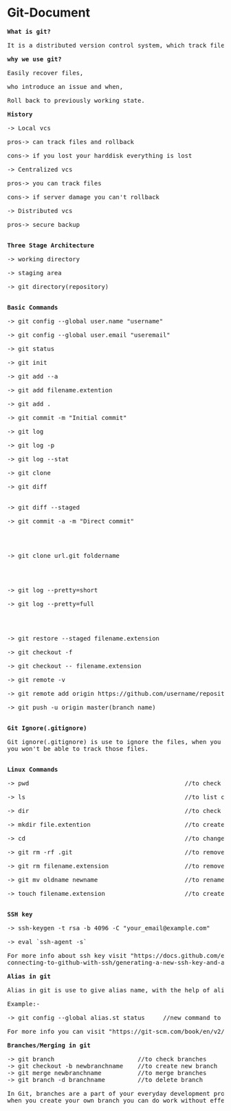 # Git-Document

<pre>
<strong>What is git?</strong>

It is a distributed version control system, which track files.

<strong>why we use git?</strong>

Easily recover files,

who introduce an issue and when,

Roll back to previously working state.

<strong>History</strong>

-> Local vcs 

pros-> can track files and rollback

cons-> if you lost your harddisk everything is lost

-> Centralized vcs

pros-> you can track files

cons-> if server damage you can't rollback

-> Distributed vcs 

pros-> secure backup


<strong>Three Stage Architecture</strong>

-> working directory

-> staging area

-> git directory(repository)


<strong>Basic Commands</strong>

-> git config --global user.name "username"                                    //to configure username

-> git config --global user.email "useremail"                                  //to configure useremail

-> git status                                                                  //to check status of directory

-> git init                                                                    //to intialise git
 
-> git add --a                                                                 //to store all files in staging area 

-> git add filename.extention                                                  //to add single file

-> git add .                                                                   //to add all files

-> git commit -m "Initial commit"                                              //to commit changes

-> git log                                                                     //to check all commits

-> git log -p                                                                  //to check all commits along with all removes

-> git log --stat                                                              //to check short summary about all commits

-> git clone                                                                   //to create clone of git repository

-> git diff                                                                    //to compare working directory with staging 
                                                                                 area

-> git diff --staged                                                           //to compare last commit with staging area

-> git commit -a -m "Direct commit"                                            //to skip staging area(note:- this command 
                                                                                 commit's only tracked files, 
                                                                                 untracked files cannot be commited through 
                                                                                 this command)

-> git clone url.git foldername                                                //to clone git repository into folder
                                                                                 (note:- when you mention foldername after  
                                                                                 url.git, the repository will clone into  
                                                                                 that folder) 

-> git log --pretty=short                                                      //to check the author of directory

-> git log --pretty=full                                                       //to check the author and commiter of   
                                                                                 directory(note:- author is one who  
                                                                                 create first file, and commiter is one who  
                                                                                 change or add new the files)

-> git restore --staged filename.extension                                     //to unstage file

-> git checkout -f                                                             //to rollback whole directory into last commit

-> git checkout -- filename.extension                                          //to rollback into last commit

-> git remote -v                                                               //to check form where to pull or push 

-> git remote add origin https://github.com/username/repositoryname.git        //to create remote origin

-> git push -u origin master(branch name)                                      //to push directory to repository


<strong>Git Ignore(.gitignore)</strong>

Git ignore(.gitignore) is use to ignore the files, when you put files in ".gitignore" folder,  
you won't be able to track those files.


<strong>Linux Commands</strong>

-> pwd                                           //to check present working directory

-> ls                                            //to list content

-> dir                                           //to check the number of directories in folder(for windows only)

-> mkdir file.extention                          //to create new directory                          

-> cd                                            //to change directory 

-> git rm -rf .git                               //to remove entire repository(execute at your own risk)

-> git rm filename.extension                     //to remove file

-> git mv oldname newname                        //to rename the folder

-> touch filename.extension                      //to create file


<strong>SSH key</strong>

-> ssh-keygen -t rsa -b 4096 -C "your_email@example.com"       //to generate ssh key

-> eval `ssh-agent -s`                                         //to generate agent pid

For more info about ssh key visit "https://docs.github.com/en/github/authenticating-to-github/ 
connecting-to-github-with-ssh/generating-a-new-ssh-key-and-adding-it-to-the-ssh-agent"      

<strong>Alias in git</strong>

Alias in git is use to give alias name, with the help of alias you can create shortcut for commands

Example:-

-> git config --global alias.st status     //new command to check git status is "git st"

For more info you can visit "https://git-scm.com/book/en/v2/Git-Basics-Git-Aliases"

<strong>Branches/Merging in git</strong>

-> git branch                       //to check branches
-> git checkout -b newbranchname    //to create new branch 
-> git merge newbranchname          //to merge branches
-> git branch -d branchname         //to delete branch

In Git, branches are a part of your everyday development process, 
when you create your own branch you can do work without effecting existing master/main branch.
</pre>
